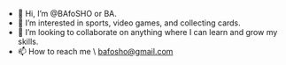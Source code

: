 - 👋 Hi, I’m @BAfoSHO or BA.
- 👀 I’m interested in sports, video games, and collecting cards.
- 💞️ I’m looking to collaborate on anything where I can learn and grow my skills.
- 📫 How to reach me \\ bafosho@gmail.com

<!---
BAfoSHO/BAfoSHO is a ✨ special ✨ repository because its `README.md` (this file) appears on your GitHub profile.
You can click the Preview link to take a look at your changes.
--->
